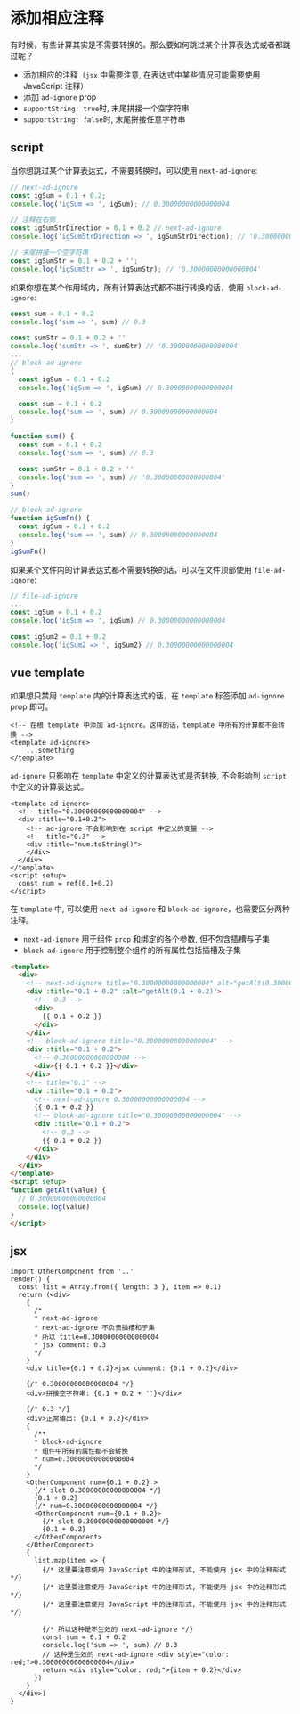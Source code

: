 # 添加相应注释
有时候，有些计算其实是不需要转换的。那么要如何跳过某个计算表达式或者都跳过呢？

- 添加相应的注释（`jsx` 中需要注意, 在表达式中某些情况可能需要使用 JavaScript 注释）
- 添加 `ad-ignore` prop
- `supportString: true`时, 末尾拼接一个空字符串
- `supportString: false`时, 末尾拼接任意字符串

## script

当你想跳过某个计算表达式，不需要转换时，可以使用 `next-ad-ignore`:

```ts
// next-ad-ignore
const igSum = 0.1 + 0.2;
console.log('igSum => ', igSum); // 0.30000000000000004

// 注释在右侧
const igSumStrDirection = 0.1 + 0.2 // next-ad-ignore
console.log('igSumStrDirection => ', igSumStrDirection); // '0.30000000000000004'

// 末尾拼接一个空字符串
const igSumStr = 0.1 + 0.2 + '';
console.log('igSumStr => ', igSumStr); // '0.30000000000000004'
```

如果你想在某个作用域内，所有计算表达式都不进行转换的话，使用 `block-ad-ignore`:

```ts
const sum = 0.1 + 0.2
console.log('sum => ', sum) // 0.3

const sumStr = 0.1 + 0.2 + ''
console.log('sumStr => ', sumStr) // '0.30000000000000004'
...
// block-ad-ignore
{
  const igSum = 0.1 + 0.2
  console.log('igSum => ', igSum) // 0.30000000000000004

  const sum = 0.1 + 0.2
  console.log('sum => ', sum) // 0.30000000000000004
}

function sum() {
  const sum = 0.1 + 0.2
  console.log('sum => ', sum) // 0.3

  const sumStr = 0.1 + 0.2 + ''
  console.log('sum => ', sum) // '0.30000000000000004'
}
sum()

// block-ad-ignore
function igSumFn() {
  const igSum = 0.1 + 0.2
  console.log('sum => ', sum) // 0.30000000000000004
}
igSumFn()
```

如果某个文件内的计算表达式都不需要转换的话，可以在文件顶部使用 `file-ad-ignore`:

```ts
// file-ad-ignore
...
const igSum = 0.1 + 0.2
console.log('igSum => ', igSum) // 0.30000000000000004

const igSum2 = 0.1 + 0.2
console.log('igSum2 => ', igSum2) // 0.30000000000000004
```

## vue template

如果想只禁用 `template` 内的计算表达式的话，在 `template` 标签添加 `ad-ignore` prop 即可。

```vue
<!-- 在根 template 中添加 ad-ignore。这样的话，template 中所有的计算都不会转换 -->
<template ad-ignore>
    ...something
</template>
```

`ad-ignore` 只影响在 `template` 中定义的计算表达式是否转换, 不会影响到 `script` 中定义的计算表达式。
```vue
<template ad-ignore>
  <!-- title="0.30000000000000004" -->
  <div :title="0.1+0.2">
    <!-- ad-ignore 不会影响到在 script 中定义的变量 -->
    <!-- title="0.3" -->
    <div :title="num.toString()">
    </div>
  </div>
</template>
<script setup>
  const num = ref(0.1+0.2)
</script>
```

在 `template` 中, 可以使用 `next-ad-ignore` 和 `block-ad-ignore`，也需要区分两种注释。

- `next-ad-ignore` 用于组件 `prop` 和绑定的各个参数, 但不包含插槽与子集
- `block-ad-ignore` 用于控制整个组件的所有属性包括插槽及子集

```html
<template>
  <div>
    <!-- next-ad-ignore title="0.30000000000000004" alt="getAlt(0.30000000000000004)" -->
    <div :title="0.1 + 0.2" :alt="getAlt(0.1 + 0.2)">
      <!-- 0.3 -->
      <div>
        {{ 0.1 + 0.2 }}
      </div>
    </div>
    <!-- block-ad-ignore title="0.30000000000000004" -->
    <div :title="0.1 + 0.2">
      <!-- 0.30000000000000004 -->
      <div>{{ 0.1 + 0.2 }}</div>
    </div>
    <!-- title="0.3" -->
    <div :title="0.1 + 0.2">
      <!-- next-ad-ignore 0.30000000000000004 -->
      {{ 0.1 + 0.2 }}
      <!-- block-ad-ignore title="0.30000000000000004" -->
      <div :title="0.1 + 0.2">
        <!-- 0.3 -->
        {{ 0.1 + 0.2 }}
      </div>
    </div>
  </div>
</template>
<script setup>
function getAlt(value) {
  // 0.30000000000000004
  console.log(value)
}
</script>
```

## jsx

```tsx
import OtherComponent from '..'
render() {
  const list = Array.from({ length: 3 }, item => 0.1)
  return (<div>
    {
      /* 
      * next-ad-ignore
      * next-ad-ignore 不负责插槽和子集
      * 所以 title=0.30000000000000004
      * jsx comment: 0.3
      */
    }
    <div title={0.1 + 0.2}>jsx comment: {0.1 + 0.2}</div>

    {/* 0.30000000000000004 */}
    <div>拼接空字符串: {0.1 + 0.2 + ''}</div>
    
    {/* 0.3 */}
    <div>正常输出: {0.1 + 0.2}</div>
    {
      /**
      * block-ad-ignore
      * 组件中所有的属性都不会转换
      * num=0.30000000000000004
      */
    }
    <OtherComponent num={0.1 + 0.2} >
      {/* slot 0.30000000000000004 */}
      {0.1 + 0.2}
      {/* num=0.30000000000000004 */}
      <OtherComponent num={0.1 + 0.2}>
        {/* slot 0.30000000000000004 */}
        {0.1 + 0.2}
      </OtherComponent>
    </OtherComponent>
    {
      list.map(item => {
        {/* 这里要注意使用 JavaScript 中的注释形式, 不能使用 jsx 中的注释形式 */}
        {/* 这里要注意使用 JavaScript 中的注释形式, 不能使用 jsx 中的注释形式 */}
        {/* 这里要注意使用 JavaScript 中的注释形式, 不能使用 jsx 中的注释形式 */}
        
        {/* 所以这种是不生效的 next-ad-ignore */}
        const sum = 0.1 + 0.2
        console.log('sum => ', sum) // 0.3
        // 这种是生效的 next-ad-ignore <div style="color: red;">0.30000000000000004</div>
        return <div style="color: red;">{item + 0.2}</div>
      })
    }
  </div>)
}
```